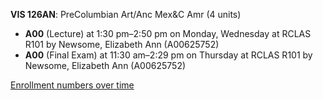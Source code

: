**VIS 126AN**: PreColumbian Art/Anc Mex&C Amr (4 units)

- **A00** (Lecture) at 1:30 pm–2:50 pm on Monday, Wednesday at RCLAS R101 by Newsome, Elizabeth Ann (A00625752)
- **A00** (Final Exam) at 11:30 am–2:29 pm on Thursday at RCLAS R101 by Newsome, Elizabeth Ann (A00625752)

[Enrollment numbers over time](./VIS126AN.tsv)
